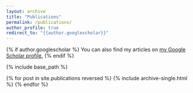 ```yaml
---
layout: archive
title: "Publications"
permalink: /publications/
author_profile: true
redirect_to: "{{author.googlescholar}}"
---
```


{% if author.googlescholar %}
  You can also find my articles on <u><a href="{{author.googlescholar}}">my Google Scholar profile</a>.</u>
{% endif %}

{% include base_path %}

{% for post in site.publications reversed %}
  {% include archive-single.html %}
{% endfor %}
